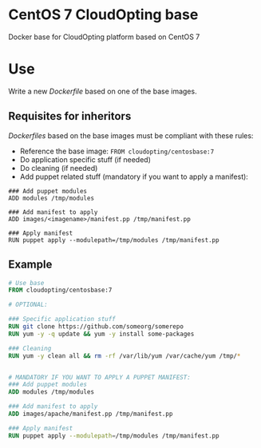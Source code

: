 # CentOS 7 CloudOpting base

Docker base for CloudOpting platform based on CentOS 7

# Use

Write a new _Dockerfile_ based on one of the base images.

## Requisites for inheritors

_Dockerfiles_ based on the base images must be compliant with these rules:

- Reference the base image: `FROM cloudopting/centosbase:7`
- Do application specific stuff (if needed)
- Do cleaning (if needed)
- Add puppet related stuff (mandatory if you want to apply a manifest):

```
### Add puppet modules
ADD modules /tmp/modules

### Add manifest to apply
ADD images/<imagename>/manifest.pp /tmp/manifest.pp

### Apply manifest
RUN puppet apply --modulepath=/tmp/modules /tmp/manifest.pp
```

## Example

```Dockerfile
# Use base
FROM cloudopting/centosbase:7

# OPTIONAL:

### Specific application stuff
RUN git clone https://github.com/someorg/somerepo
RUN yum -y -q update && yum -y install some-packages

### Cleaning
RUN yum -y clean all && rm -rf /var/lib/yum /var/cache/yum /tmp/*


# MANDATORY IF YOU WANT TO APPLY A PUPPET MANIFEST:
### Add puppet modules
ADD modules /tmp/modules

### Add manifest to apply
ADD images/apache/manifest.pp /tmp/manifest.pp

### Apply manifest
RUN puppet apply --modulepath=/tmp/modules /tmp/manifest.pp
```
